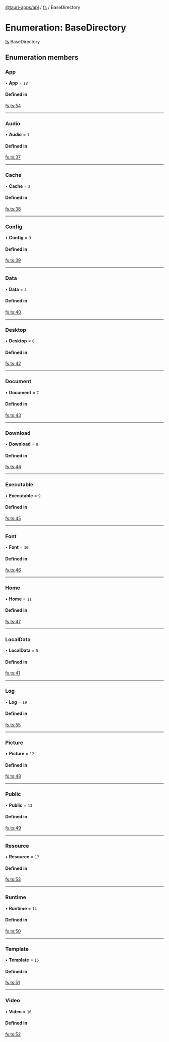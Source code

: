 [@tauri-apps/api](../index.md) / [fs](../modules/fs.md) / BaseDirectory

# Enumeration: BaseDirectory

[fs](../modules/fs.md).BaseDirectory

## Enumeration members

### App

• **App** = `18`

#### Defined in

[fs.ts:54](https://github.com/tauri-apps/tauri/blob/d5400a3/tooling/api/src/fs.ts#L54)

___

### Audio

• **Audio** = `1`

#### Defined in

[fs.ts:37](https://github.com/tauri-apps/tauri/blob/d5400a3/tooling/api/src/fs.ts#L37)

___

### Cache

• **Cache** = `2`

#### Defined in

[fs.ts:38](https://github.com/tauri-apps/tauri/blob/d5400a3/tooling/api/src/fs.ts#L38)

___

### Config

• **Config** = `3`

#### Defined in

[fs.ts:39](https://github.com/tauri-apps/tauri/blob/d5400a3/tooling/api/src/fs.ts#L39)

___

### Data

• **Data** = `4`

#### Defined in

[fs.ts:40](https://github.com/tauri-apps/tauri/blob/d5400a3/tooling/api/src/fs.ts#L40)

___

### Desktop

• **Desktop** = `6`

#### Defined in

[fs.ts:42](https://github.com/tauri-apps/tauri/blob/d5400a3/tooling/api/src/fs.ts#L42)

___

### Document

• **Document** = `7`

#### Defined in

[fs.ts:43](https://github.com/tauri-apps/tauri/blob/d5400a3/tooling/api/src/fs.ts#L43)

___

### Download

• **Download** = `8`

#### Defined in

[fs.ts:44](https://github.com/tauri-apps/tauri/blob/d5400a3/tooling/api/src/fs.ts#L44)

___

### Executable

• **Executable** = `9`

#### Defined in

[fs.ts:45](https://github.com/tauri-apps/tauri/blob/d5400a3/tooling/api/src/fs.ts#L45)

___

### Font

• **Font** = `10`

#### Defined in

[fs.ts:46](https://github.com/tauri-apps/tauri/blob/d5400a3/tooling/api/src/fs.ts#L46)

___

### Home

• **Home** = `11`

#### Defined in

[fs.ts:47](https://github.com/tauri-apps/tauri/blob/d5400a3/tooling/api/src/fs.ts#L47)

___

### LocalData

• **LocalData** = `5`

#### Defined in

[fs.ts:41](https://github.com/tauri-apps/tauri/blob/d5400a3/tooling/api/src/fs.ts#L41)

___

### Log

• **Log** = `19`

#### Defined in

[fs.ts:55](https://github.com/tauri-apps/tauri/blob/d5400a3/tooling/api/src/fs.ts#L55)

___

### Picture

• **Picture** = `12`

#### Defined in

[fs.ts:48](https://github.com/tauri-apps/tauri/blob/d5400a3/tooling/api/src/fs.ts#L48)

___

### Public

• **Public** = `13`

#### Defined in

[fs.ts:49](https://github.com/tauri-apps/tauri/blob/d5400a3/tooling/api/src/fs.ts#L49)

___

### Resource

• **Resource** = `17`

#### Defined in

[fs.ts:53](https://github.com/tauri-apps/tauri/blob/d5400a3/tooling/api/src/fs.ts#L53)

___

### Runtime

• **Runtime** = `14`

#### Defined in

[fs.ts:50](https://github.com/tauri-apps/tauri/blob/d5400a3/tooling/api/src/fs.ts#L50)

___

### Template

• **Template** = `15`

#### Defined in

[fs.ts:51](https://github.com/tauri-apps/tauri/blob/d5400a3/tooling/api/src/fs.ts#L51)

___

### Video

• **Video** = `16`

#### Defined in

[fs.ts:52](https://github.com/tauri-apps/tauri/blob/d5400a3/tooling/api/src/fs.ts#L52)
